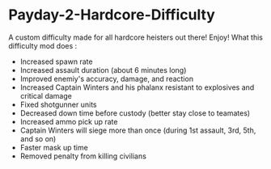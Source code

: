 # Payday-2-Hardcore-Difficulty
A custom difficulty made for all hardcore heisters out there! Enjoy!
What this difficulty mod does :
- Increased spawn rate
- Increased assault duration (about 6 minutes long)
- Improved enemiy's accuracy, damage, and reaction
- Increased Captain Winters and his phalanx resistant to explosives and critical damage
- Fixed shotgunner units
- Decreased down time before custody (better stay close to teamates)
- Increased ammo pick up rate
- Captain Winters will siege more than once (during 1st assault, 3rd, 5th, and so on)
- Faster mask up time
- Removed penalty from killing civilians

